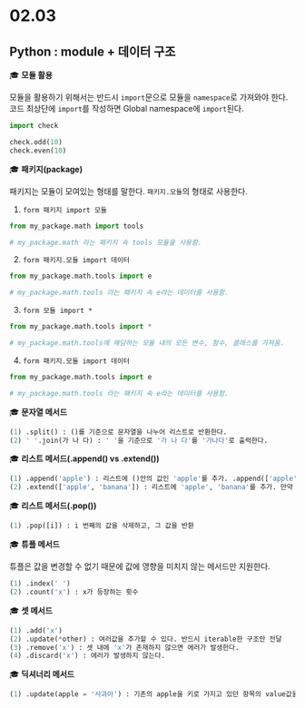 # 02.03

## Python : module + 데이터 구조



:mortar_board: **모듈 활용**

 모듈을 활용하기 위해서는 반드시 `import`문으로 모듈을 `namespace`로 가져와야 한다.  코드 최상단에 `import`를 작성하면 Global namespace에 `import`된다. 

```python
import check

check.odd(10)
check.even(10)
```



:mortar_board: **패키지(package)**

 패키지는 모듈이 모여있는 형태를 말한다. `패키지.모듈`의 형태로 사용한다. 

1. `form 패키지 import 모듈`

```python
from my_package.math import tools

# my_package.math 라는 패키지 속 tools 모듈을 사용함.
```

2. `form 패키지.모듈 import 데이터`

```python
from my_package.math.tools import e

# my_package.math.tools 라는 패키지 속 e라는 데이터를 사용함.
```

3. `form 모듈 import *`

```python
from my_package.math.tools import *

# my_package.math.tools에 해당하는 모듈 내의 모든 변수, 함수, 클래스를 가져옴.
```

4. `form 패키지.모듈 import 데이터`

```python
from my_package.math.tools import e

# my_package.math.tools 라는 패키지 속 e라는 데이터를 사용함.
```





:mortar_board: **문자열 메서드**

```python
(1) .split() : ()를 기준으로 문자열을 나누어 리스트로 반환한다. 
(2) ' '.join(가 나 다) : ' '을 기준으로 '가 나 다'를 '가나다'로 출력한다. 
```



:mortar_board: **리스트 메서드(.append() vs .extend())** 

```python
(1) .append('apple') : 리스트에 ()안의 값인 'apple'를 추가. .append(['apple'])라면 ['apple']이 추가된다. 
(2) .extend(['apple', 'banana']) : 리스트에 'apple', 'banana'를 추가. 만약 .extend('apple')라면 'a', 'p', 'p', 'l', 'e'가 추가된다. 
```



:mortar_board: **리스트 메서드(.pop())** 

```python
(1) .pop([i]) : i 번째의 값을 삭제하고, 그 값을 반환
```



:mortar_board: **튜플 메서드** 

 튜플은 값을 변경할 수 없기 때문에 값에 영향을 미치지 않는 메서드만 지원한다. 

```python
(1) .index(' ')
(2) .count('x') : x가 등장하는 횟수
```



:mortar_board: **셋 메서드** 

```python
(1) .add('x')
(2) .update(*other) : 여러값을 추가할 수 있다. 반드시 iterable한 구조만 전달
(3) .remove('x') : 셋 내에 'x'가 존재하지 않으면 에러가 발생한다. 
(4) .discard('x') : 에러가 발생하지 않는다. 

```



:mortar_board: **딕셔너리 메서드** 

```python
(1) .update(apple = '사과아') : 기존의 apple을 키로 가지고 있던 항목의 value값을 '사과아'로 바꿈.
```
































